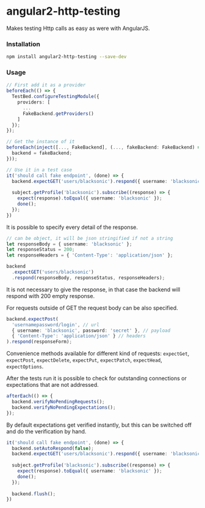 # angular2-http-testing

Makes testing Http calls as easy as were with AngularJS.

### Installation

```bash
npm install angular2-http-testing --save-dev
```

### Usage

```typescript
// First add it as a provider
beforeEach(() => {
  TestBed.configureTestingModule({
    providers: [
      ...
      FakeBackend.getProviders()
    ]
  });
});

// Get the instance of it
beforeEach(inject([..., FakeBackend], (..., fakeBackend: FakeBackend) => {
  backend = fakeBackend;
}));

// Use it in a test case
it('should call fake endpoint', (done) => {
  backend.expectGET('users/blacksonic').respond({ username: 'blacksonic' });
  
  subject.getProfile('blacksonic').subscribe((response) => {
    expect(response).toEqual({ username: 'blacksonic' });
    done();
  });
})
```

It is possible to specify every detail of the response.

```typescript
// can be object, it will be json stringified if not a string
let responseBody = { username: 'blacksonic' };
let responseStatus = 200;
let responseHeaders = { 'Content-Type': 'application/json' };

backend
  .expectGET('users/blacksonic')
  .respond(responseBody, responseStatus, responseHeaders);
```

It is not necessary to give the response, in that case the backend will respond with 200 empty response.

For requests outside of GET the request body can be also specified.

```typescript
backend.expectPost(
  'usernamepassword/login', // url
  { username: 'blacksonic', password: 'secret' }, // payload
  { 'Content-Type': 'application/json' } // headers
).respond(responseForm);
```

Convenience methods available for different kind of requests: 
```expectGet```, ```expectPost```, ```expectDelete```, ```expectPut```, ```expectPatch```, ```expectHead```, ```expectOptions```.

After the tests run it is possible to check for outstanding connections or expectations that are not addressed.

```typescript
afterEach(() => {
  backend.verifyNoPendingRequests();
  backend.verifyNoPendingExpectations();
});
```

By default expectations get verified instantly, but this can be switched off and do the verification by hand.

```typescript
it('should call fake endpoint', (done) => {
  backend.setAutoRespond(false);
  backend.expectGET('users/blacksonic').respond({ username: 'blacksonic' });
  
  subject.getProfile('blacksonic').subscribe((response) => {
    expect(response).toEqual({ username: 'blacksonic' });
    done();
  });
  
  backend.flush();
})
```
